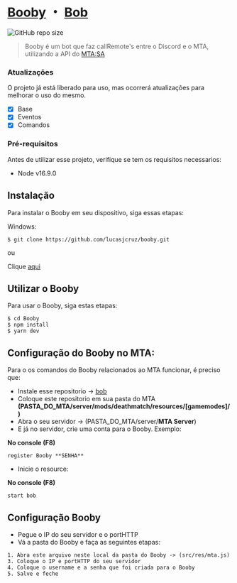 # [Booby](https://github.com/lucasjcruz/booby) ・ [Bob](https://github.com/lucasjcruz/bob/)

<!---Esses são exemplos. Veja https://shields.io para outras pessoas ou para personalizar este conjunto de escudos. Você pode querer incluir dependências, status do projeto e informações de licença aqui--->

![GitHub repo size](https://img.shields.io/github/repo-size/lucasjcruz/booby?style=for-the-badge)


> Booby é um bot que faz callRemote's entre o Discord e o MTA, utilizando a API do [MTA:SA](https://multitheftauto.com)
### Atualizações

O projeto já está liberado para uso, mas ocorrerá atualizações para melhorar o uso do mesmo.

- [x] Base
- [x] Eventos
- [x] Comandos

### Pré-requisitos

Antes de utilizar esse projeto, verifique se tem os requisitos necessarios:

* Node v16.9.0

## Instalação 

Para instalar o Booby em seu dispositivo, siga essas etapas:


Windows:
```
$ git clone https://github.com/lucasjcruz/booby.git
```
ou

Clique [aqui](https://github.com/lucasjcruz/booby/archive/refs/heads/main.zip)

## Utilizar o Booby

Para usar o Booby, siga estas etapas:

```
$ cd Booby
$ npm install
$ yarn dev
```

## Configuração do Booby no MTA:

Para o os comandos do Booby relacionados ao MTA funcionar, é preciso que:

- Instale esse repositorio -> [bob](https://github.com/lucasjcruz/bob/)
- Coloque este repositorio em sua pasta do MTA **(PASTA_DO_MTA/server/mods/deathmatch/resources/[gamemodes]/)**
- Abra o seu servidor -> (PASTA_DO_MTA/server/**MTA Server**)
- E já no servidor, crie uma conta para o Booby. Exemplo:

**No console (F8)**
```
register Booby **SENHA**
```
- Inicie o resource:

**No console (F8)**
```
start bob
```

## Configuração Booby

- Pegue o IP do seu servidor e o portHTTP
- Vá a pasta do Booby e faça as seguintes etapas:

```
1. Abra este arquivo neste local da pasta do Booby -> (src/res/mta.js)
3. Coloque o IP e portHTTP do seu servidor
4. Coloque o username e a senha que foi criada para o Booby
5. Salve e feche
```
